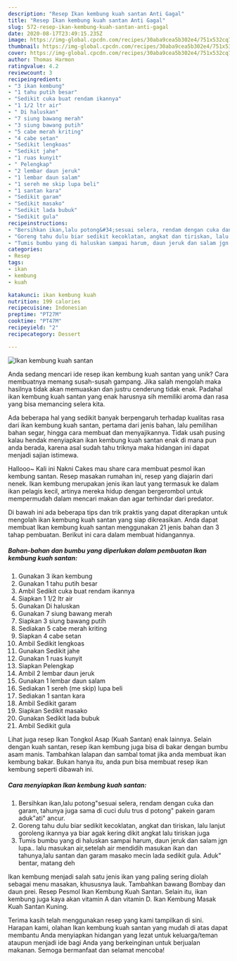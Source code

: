 ```yaml
---
description: "Resep Ikan kembung kuah santan Anti Gagal"
title: "Resep Ikan kembung kuah santan Anti Gagal"
slug: 572-resep-ikan-kembung-kuah-santan-anti-gagal
date: 2020-08-17T23:49:15.235Z
image: https://img-global.cpcdn.com/recipes/30aba9cea5b302e4/751x532cq70/ikan-kembung-kuah-santan-foto-resep-utama.jpg
thumbnail: https://img-global.cpcdn.com/recipes/30aba9cea5b302e4/751x532cq70/ikan-kembung-kuah-santan-foto-resep-utama.jpg
cover: https://img-global.cpcdn.com/recipes/30aba9cea5b302e4/751x532cq70/ikan-kembung-kuah-santan-foto-resep-utama.jpg
author: Thomas Harmon
ratingvalue: 4.2
reviewcount: 3
recipeingredient:
- "3 ikan kembung"
- "1 tahu putih besar"
- "Sedikit cuka buat rendam ikannya"
- "1 1/2 ltr air"
- " Di haluskan"
- "7 siung bawang merah"
- "3 siung bawang putih"
- "5 cabe merah kriting"
- "4 cabe setan"
- "Sedikit lengkoas"
- "Sedikit jahe"
- "1 ruas kunyit"
- " Pelengkap"
- "2 lembar daun jeruk"
- "1 lembar daun salam"
- "1 sereh me skip lupa beli"
- "1 santan kara"
- "Sedikit garam"
- "Sedikit masako"
- "Sedikit lada bubuk"
- "Sedikit gula"
recipeinstructions:
- "Bersihkan ikan,lalu potong&#34;sesuai selera, rendam dengan cuka dan garam, tahunya juga sama di cuci dulu trus d potong&#34; pakein garam aduk&#34;ati&#34; ancur."
- "Goreng tahu dulu biar sedikit kecoklatan, angkat dan tiriskan, lalu lanjut goroleng ikannya ya biar agak kering dikit angkat lalu tiriskan juga"
- "Tumis bumbu yang di haluskan sampai harum, daun jeruk dan salam jgn lupa.. lalu masukan air,setelah air mendidih masukan ikan dan tahunya,lalu santan dan garam masako mecin lada sedikit gula. Aduk&#34; bentar, matang deh"
categories:
- Resep
tags:
- ikan
- kembung
- kuah

katakunci: ikan kembung kuah 
nutrition: 199 calories
recipecuisine: Indonesian
preptime: "PT27M"
cooktime: "PT47M"
recipeyield: "2"
recipecategory: Dessert

---
```



![Ikan kembung kuah santan](https://img-global.cpcdn.com/recipes/30aba9cea5b302e4/751x532cq70/ikan-kembung-kuah-santan-foto-resep-utama.jpg)

Anda sedang mencari ide resep ikan kembung kuah santan yang unik? Cara membuatnya memang susah-susah gampang. Jika salah mengolah maka hasilnya tidak akan memuaskan dan justru cenderung tidak enak. Padahal ikan kembung kuah santan yang enak harusnya sih memiliki aroma dan rasa yang bisa memancing selera kita.

Ada beberapa hal yang sedikit banyak berpengaruh terhadap kualitas rasa dari ikan kembung kuah santan, pertama dari jenis bahan, lalu pemilihan bahan segar, hingga cara membuat dan menyajikannya. Tidak usah pusing kalau hendak menyiapkan ikan kembung kuah santan enak di mana pun anda berada, karena asal sudah tahu triknya maka hidangan ini dapat menjadi sajian istimewa.

Hallooo~ Kali ini Nakni Cakes mau share cara membuat pesmol ikan kembung santan. Resep masakan rumahan ini, resep yang diajarin dari nenek. Ikan kembung merupakan jenis ikan laut yang termasuk ke dalam ikan pelagis kecil, artinya mereka hidup dengan bergerombol untuk mempermudah dalam mencari makan dan agar terhindar dari predator.


Di bawah ini ada beberapa tips dan trik praktis yang dapat diterapkan untuk mengolah ikan kembung kuah santan yang siap dikreasikan. Anda dapat membuat Ikan kembung kuah santan menggunakan 21 jenis bahan dan 3 tahap pembuatan. Berikut ini cara dalam membuat hidangannya.

<!--inarticleads1-->

##### Bahan-bahan dan bumbu yang diperlukan dalam pembuatan Ikan kembung kuah santan:

1. Gunakan 3 ikan kembung
1. Gunakan 1 tahu putih besar
1. Ambil Sedikit cuka buat rendam ikannya
1. Siapkan 1 1/2 ltr air
1. Gunakan  Di haluskan
1. Gunakan 7 siung bawang merah
1. Siapkan 3 siung bawang putih
1. Sediakan 5 cabe merah kriting
1. Siapkan 4 cabe setan
1. Ambil Sedikit lengkoas
1. Gunakan Sedikit jahe
1. Gunakan 1 ruas kunyit
1. Siapkan  Pelengkap
1. Ambil 2 lembar daun jeruk
1. Gunakan 1 lembar daun salam
1. Sediakan 1 sereh (me skip) lupa beli
1. Sediakan 1 santan kara
1. Ambil Sedikit garam
1. Siapkan Sedikit masako
1. Gunakan Sedikit lada bubuk
1. Ambil Sedikit gula


Lihat juga resep Ikan Tongkol Asap (Kuah Santan) enak lainnya. Selain dengan kuah santan, resep ikan kembung juga bisa di bakar dengan bumbu asam manis. Tambahkan lalapan dan sambal tomat jika anda membuat ikan kembung bakar. Bukan hanya itu, anda pun bisa membuat resep ikan kembung seperti dibawah ini. 

<!--inarticleads2-->

##### Cara menyiapkan Ikan kembung kuah santan:

1. Bersihkan ikan,lalu potong&#34;sesuai selera, rendam dengan cuka dan garam, tahunya juga sama di cuci dulu trus d potong&#34; pakein garam aduk&#34;ati&#34; ancur.
1. Goreng tahu dulu biar sedikit kecoklatan, angkat dan tiriskan, lalu lanjut goroleng ikannya ya biar agak kering dikit angkat lalu tiriskan juga
1. Tumis bumbu yang di haluskan sampai harum, daun jeruk dan salam jgn lupa.. lalu masukan air,setelah air mendidih masukan ikan dan tahunya,lalu santan dan garam masako mecin lada sedikit gula. Aduk&#34; bentar, matang deh


Ikan kembung menjadi salah satu jenis ikan yang paling sering diolah sebagai menu masakan, khususnya lauk. Tambahkan bawang Bombay dan daun prei. Resep Pesmol Ikan Kembung Kuah Santan. Selain itu, ikan kembung juga kaya akan vitamin A dan vitamin D. Ikan Kembung Masak Kuah Santan Kuning. 

Terima kasih telah menggunakan resep yang kami tampilkan di sini. Harapan kami, olahan Ikan kembung kuah santan yang mudah di atas dapat membantu Anda menyiapkan hidangan yang lezat untuk keluarga/teman ataupun menjadi ide bagi Anda yang berkeinginan untuk berjualan makanan. Semoga bermanfaat dan selamat mencoba!
